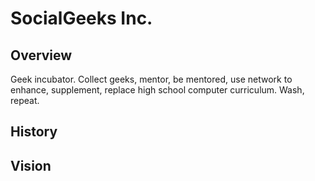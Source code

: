 # SocialGeeks Inc.  

## Overview  
Geek incubator.  Collect geeks, mentor, be mentored, use network to enhance, supplement, replace high school computer curriculum.  Wash, repeat.  

## History  

## Vision   

